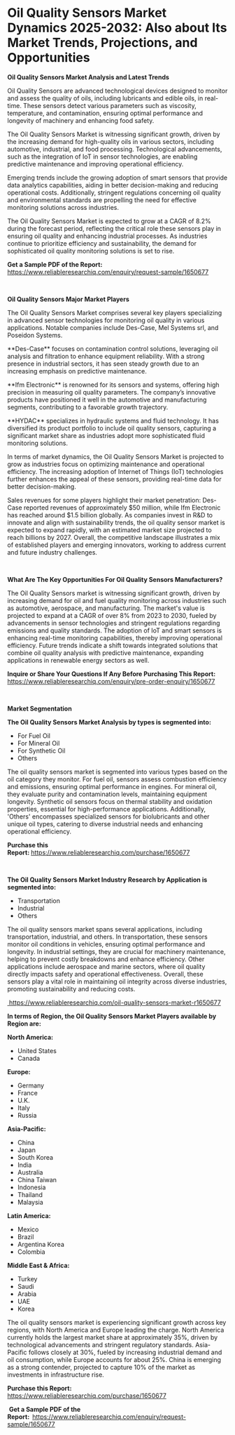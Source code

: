<p><h1>Oil Quality Sensors Market Dynamics 2025-2032: Also about Its Market Trends, Projections, and Opportunities</h1></p><p><strong>Oil Quality Sensors Market Analysis and Latest Trends</strong></p>
<p><p>Oil Quality Sensors are advanced technological devices designed to monitor and assess the quality of oils, including lubricants and edible oils, in real-time. These sensors detect various parameters such as viscosity, temperature, and contamination, ensuring optimal performance and longevity of machinery and enhancing food safety. </p><p>The Oil Quality Sensors Market is witnessing significant growth, driven by the increasing demand for high-quality oils in various sectors, including automotive, industrial, and food processing. Technological advancements, such as the integration of IoT in sensor technologies, are enabling predictive maintenance and improving operational efficiency. </p><p>Emerging trends include the growing adoption of smart sensors that provide data analytics capabilities, aiding in better decision-making and reducing operational costs. Additionally, stringent regulations concerning oil quality and environmental standards are propelling the need for effective monitoring solutions across industries. </p><p>The Oil Quality Sensors Market is expected to grow at a CAGR of 8.2% during the forecast period, reflecting the critical role these sensors play in ensuring oil quality and enhancing industrial processes. As industries continue to prioritize efficiency and sustainability, the demand for sophisticated oil quality monitoring solutions is set to rise.</p></p>
<p><strong>Get a Sample PDF of the Report:&nbsp;</strong> <a href="https://www.reliableresearchiq.com/enquiry/request-sample/1650677?utm_campaign=2301&utm_medium=2&utm_source=Github&utm_content=ia&utm_term=16042025&utm_id=oil-quality-sensors">https://www.reliableresearchiq.com/enquiry/request-sample/1650677</a></p>
<p>&nbsp;</p>
<p><strong>Oil Quality Sensors Major Market Players</strong></p>
<p><p>The Oil Quality Sensors Market comprises several key players specializing in advanced sensor technologies for monitoring oil quality in various applications. Notable companies include Des-Case, Mel Systems srl, and Poseidon Systems. </p><p>**Des-Case** focuses on contamination control solutions, leveraging oil analysis and filtration to enhance equipment reliability. With a strong presence in industrial sectors, it has seen steady growth due to an increasing emphasis on predictive maintenance. </p><p>**Ifm Electronic** is renowned for its sensors and systems, offering high precision in measuring oil quality parameters. The company’s innovative products have positioned it well in the automotive and manufacturing segments, contributing to a favorable growth trajectory. </p><p>**HYDAC** specializes in hydraulic systems and fluid technology. It has diversified its product portfolio to include oil quality sensors, capturing a significant market share as industries adopt more sophisticated fluid monitoring solutions. </p><p>In terms of market dynamics, the Oil Quality Sensors Market is projected to grow as industries focus on optimizing maintenance and operational efficiency. The increasing adoption of Internet of Things (IoT) technologies further enhances the appeal of these sensors, providing real-time data for better decision-making. </p><p>Sales revenues for some players highlight their market penetration: Des-Case reported revenues of approximately $50 million, while Ifm Electronic has reached around $1.5 billion globally. As companies invest in R&D to innovate and align with sustainability trends, the oil quality sensor market is expected to expand rapidly, with an estimated market size projected to reach billions by 2027. Overall, the competitive landscape illustrates a mix of established players and emerging innovators, working to address current and future industry challenges.</p></p>
<p>&nbsp;</p>
<p><strong>What Are The Key Opportunities For Oil Quality Sensors Manufacturers?</strong></p>
<p><p>The Oil Quality Sensors market is witnessing significant growth, driven by increasing demand for oil and fuel quality monitoring across industries such as automotive, aerospace, and manufacturing. The market's value is projected to expand at a CAGR of over 8% from 2023 to 2030, fueled by advancements in sensor technologies and stringent regulations regarding emissions and quality standards. The adoption of IoT and smart sensors is enhancing real-time monitoring capabilities, thereby improving operational efficiency. Future trends indicate a shift towards integrated solutions that combine oil quality analysis with predictive maintenance, expanding applications in renewable energy sectors as well.</p></p>
<p><strong>Inquire or Share Your Questions If Any Before Purchasing This Report:</strong> <a href="https://www.reliableresearchiq.com/enquiry/pre-order-enquiry/1650677?utm_campaign=2301&utm_medium=2&utm_source=Github&utm_content=ia&utm_term=16042025&utm_id=oil-quality-sensors">https://www.reliableresearchiq.com/enquiry/pre-order-enquiry/1650677</a></p>
<p>&nbsp;</p>
<p><strong>Market Segmentation</strong></p>
<p><strong>The Oil Quality Sensors Market Analysis by types is segmented into:</strong></p>
<p><ul><li>For Fuel Oil</li><li>For Mineral Oil</li><li>For Synthetic Oil</li><li>Others</li></ul></p>
<p><p>The oil quality sensors market is segmented into various types based on the oil category they monitor. For fuel oil, sensors assess combustion efficiency and emissions, ensuring optimal performance in engines. For mineral oil, they evaluate purity and contamination levels, maintaining equipment longevity. Synthetic oil sensors focus on thermal stability and oxidation properties, essential for high-performance applications. Additionally, 'Others' encompasses specialized sensors for biolubricants and other unique oil types, catering to diverse industrial needs and enhancing operational efficiency.</p></p>
<p><strong>Purchase this Report:&nbsp;</strong><a href="https://www.reliableresearchiq.com/purchase/1650677?utm_campaign=2301&utm_medium=2&utm_source=Github&utm_content=ia&utm_term=16042025&utm_id=oil-quality-sensors">https://www.reliableresearchiq.com/purchase/1650677</a></p>
<p>&nbsp;</p>
<p><strong>The Oil Quality Sensors Market Industry Research by Application is segmented into:</strong></p>
<p><ul><li>Transportation</li><li>Industrial</li><li>Others</li></ul></p>
<p><p>The oil quality sensors market spans several applications, including transportation, industrial, and others. In transportation, these sensors monitor oil conditions in vehicles, ensuring optimal performance and longevity. In industrial settings, they are crucial for machinery maintenance, helping to prevent costly breakdowns and enhance efficiency. Other applications include aerospace and marine sectors, where oil quality directly impacts safety and operational effectiveness. Overall, these sensors play a vital role in maintaining oil integrity across diverse industries, promoting sustainability and reducing costs.</p></p>
<p><a href="https://www.reliableresearchiq.com/oil-quality-sensors-market-r1650677?utm_campaign=2301&utm_medium=2&utm_source=Github&utm_content=ia&utm_term=16042025&utm_id=oil-quality-sensors">&nbsp;https://www.reliableresearchiq.com/oil-quality-sensors-market-r1650677</a></p>
<p><strong>In terms of Region, the Oil Quality Sensors Market Players available by Region are:</strong></p>
<p>
    <p> <strong> North America: </strong>
        <ul>
            <li>United States</li>
            <li>Canada</li>
        </ul>
        </p> 
    <p> <strong> Europe: </strong>
        <ul>
            <li>Germany</li>
            <li>France</li>
            <li>U.K.</li>
            <li>Italy</li>
            <li>Russia</li>
        </ul>
        </p> 
    <p> <strong> Asia-Pacific: </strong>
        <ul>
            <li>China</li>
            <li>Japan</li>
            <li>South Korea</li>
            <li>India</li>
            <li>Australia</li>
            <li>China Taiwan</li>
            <li>Indonesia</li>
            <li>Thailand</li>
            <li>Malaysia</li>
        </ul>
        </p> 
    <p> <strong> Latin America: </strong>
        <ul>
            <li>Mexico</li>
            <li>Brazil</li>
            <li>Argentina Korea</li>
            <li>Colombia</li>
        </ul>
        </p> 
    <p> <strong> Middle East & Africa: </strong>
        <ul>
            <li>Turkey</li>
            <li>Saudi</li>
            <li>Arabia</li>
            <li>UAE</li>
            <li>Korea</li>
        </ul>
    </p>
    </p>
<p><p>The oil quality sensors market is experiencing significant growth across key regions, with North America and Europe leading the charge. North America currently holds the largest market share at approximately 35%, driven by technological advancements and stringent regulatory standards. Asia-Pacific follows closely at 30%, fueled by increasing industrial demand and oil consumption, while Europe accounts for about 25%. China is emerging as a strong contender, projected to capture 10% of the market as investments in infrastructure rise.</p></p>
<p><strong>Purchase this Report: </strong><a href="https://www.reliableresearchiq.com/purchase/1650677?utm_campaign=2301&utm_medium=2&utm_source=Github&utm_content=ia&utm_term=16042025&utm_id=oil-quality-sensors">https://www.reliableresearchiq.com/purchase/1650677</a></p>
<p>&nbsp;<strong>Get a Sample PDF of the Report:&nbsp;&nbsp;</strong><a href="https://www.reliableresearchiq.com/enquiry/request-sample/1650677?utm_campaign=2301&utm_medium=2&utm_source=Github&utm_content=ia&utm_term=16042025&utm_id=oil-quality-sensors">https://www.reliableresearchiq.com/enquiry/request-sample/1650677</a></p>
<p><strong></strong></p>
<p><p></p><p></p><p></p></p>